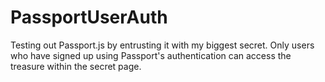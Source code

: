 # PassportUserAuth
Testing out Passport.js by entrusting it with my biggest secret. Only users who have signed up using Passport's authentication can access the treasure within the secret page.
